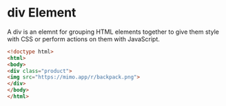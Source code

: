 # div Element

A div is an elemnt for grouping HTML elements together to give them style with CSS or perform actions on them with JavaScript.

```HTML
<!doctype html>
<html>
<body>
<div class="product">
<img src="https://mimo.app/r/backpack.png">
</div>
</body>
</html>
```